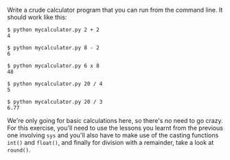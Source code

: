 Write a crude calculator program that you can run from the command line.  It
should work like this:

    $ python mycalculator.py 2 + 2
    4

    $ python mycalculator.py 8 - 2
    6

    $ python mycalculator.py 6 x 8
    48

    $ python mycalculator.py 20 / 4
    5

    $ python mycalculator.py 20 / 3
    6.77
    
We're only going for basic calculations here, so there's no need to go crazy.
For this exercise, you'll need to use the lessons you learnt from the previous
one involving `sys` and you'll also have to make use of the casting functions
`int()` and `float()`, and finally for division with a remainder, take a look at
`round()`.
